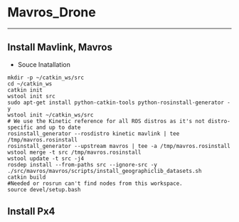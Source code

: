 # Mavros_Drone

---

## Install Mavlink, Mavros
     
     
- Souce Inatallation    
  
```        
mkdir -p ~/catkin_ws/src
cd ~/catkin_ws
catkin init
wstool init src
sudo apt-get install python-catkin-tools python-rosinstall-generator -y
wstool init ~/catkin_ws/src
# We use the Kinetic reference for all ROS distros as it's not distro-specific and up to date
rosinstall_generator --rosdistro kinetic mavlink | tee /tmp/mavros.rosinstall
rosinstall_generator --upstream mavros | tee -a /tmp/mavros.rosinstall
wstool merge -t src /tmp/mavros.rosinstall
wstool update -t src -j4
rosdep install --from-paths src --ignore-src -y
./src/mavros/mavros/scripts/install_geographiclib_datasets.sh
catkin build
#Needed or rosrun can't find nodes from this workspace.
source devel/setup.bash
```
     
     
## Install Px4

